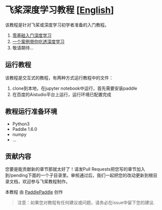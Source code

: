 # 飞桨深度学习教程 [[English](https://github.com/PaddlePaddle/tutorials/README.md)]


该教程是针对飞桨或深度学习初学者准备的入门教程。
1. [零基础入门深度学习]((https://aistudio.baidu.com/aistudio/education/group/info/888))
2. [一个案例带你吃透深度学习]((https://aistudio.baidu.com/aistudio/education/group/info/888))
3. 敬请期待...


## 运行教程

该教程是交互式的教程，有两种方式运行教程中的文件：
1. clone到本地，在jupyter notebook中运行，首先需要安装paddle
2. 在百度的Aistudio平台上运行，运行环境已配置完成


## 教程运行准备环境
- Python3
- Paddle 1.6.0
- numpy
- ...


## 贡献内容

您要是能贡献新的章节那就太好了！请发Pull Requests把您写的章节加入到/pending下面的一个子目录里。审核通过后，我们一起把您的改动更新到根目录文档，欢迎参与飞桨教程制作。

本教程</span> 由 <a xmlns:cc="http://creativecommons.org/ns#" href="http://book.paddlepaddle.org" property="cc:attributionName" rel="cc:attributionURL">PaddlePaddle</a> 创作

> 注意：如果您对教程有任何建议或问题，请务必在issue中留下您的建议.
